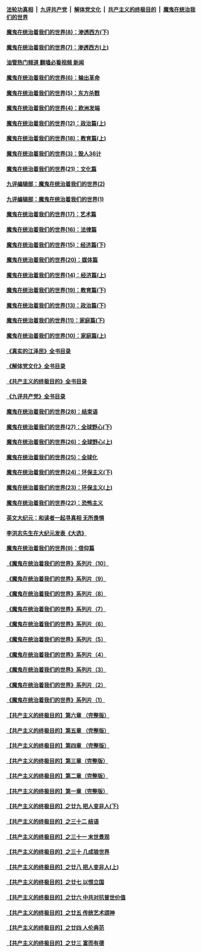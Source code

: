 ####  [法轮功真相](../../../../basic/blob/master/README.md?t=10181931) &nbsp;|&nbsp; [九评共产党](../../../../9ping.md/blob/master/README.md?t=10181931) &nbsp;|&nbsp; [解体党文化](../../../../jtdwh.md/blob/master/README.md?t=10181931)  &nbsp;|&nbsp; [共产主义的终极目的](../../../../gczydzjmd.md/blob/master/README.md?t=10181931) &nbsp;|&nbsp; [魔鬼在统治我们的世界](../../../../mgztzwmdsj.md/blob/master/README.md?t=10181931) 

#### [魔鬼在统治着我们的世界(8)：渗透西方(下)](../pages/nsc422/n10429603.md?t=10181931) 

#### [魔鬼在统治着我们的世界(7)：渗透西方(上)](../pages/nsc422/n10426013.md?t=10181931) 

#### [油管热门频道 翻墙必看视频 新闻](http://209.250.226.216:81/youtube.html?10181931)

#### [魔鬼在统治着我们的世界(6)：输出革命](../pages/nsc422/n10421536.md?t=10181931) 

#### [魔鬼在统治着我们的世界(5)：东方杀戮](../pages/nsc422/n10417707.md?t=10181931) 

#### [魔鬼在统治着我们的世界(4)：欧洲发端](../pages/nsc422/n10414890.md?t=10181931) 

#### [魔鬼在统治着我们的世界(12)：政治篇(上)](../pages/nsc422/n10444576.md?t=10181931) 

#### [魔鬼在统治着我们的世界(18)：教育篇(上)](../pages/nsc422/n10526970.md?t=10181931) 

#### [魔鬼在统治着我们的世界(3)：毁人36计](../pages/nsc422/n10411583.md?t=10181931) 

#### [魔鬼在统治着我们的世界(21)：文化篇](../pages/nsc422/n10597706.md?t=10181931) 

#### [九评编辑部：魔鬼在统治着我们的世界(2)](../pages/nsc422/n10410036.md?t=10181931) 

#### [九评编辑部：魔鬼在统治着我们的世界(1)](../pages/nsc422/n10406825.md?t=10181931) 

#### [魔鬼在统治着我们的世界(17)：艺术篇](../pages/nsc422/n10499093.md?t=10181931) 

#### [魔鬼在统治着我们的世界(16)：法律篇](../pages/nsc422/n10485969.md?t=10181931) 

#### [魔鬼在统治着我们的世界(15)：经济篇(下)](../pages/nsc422/n10469975.md?t=10181931) 

#### [魔鬼在统治着我们的世界(20)：媒体篇](../pages/nsc422/n10586579.md?t=10181931) 

#### [魔鬼在统治着我们的世界(14)：经济篇(上)](../pages/nsc422/n10457370.md?t=10181931) 

#### [魔鬼在统治着我们的世界(19)：教育篇(下)](../pages/nsc422/n10564808.md?t=10181931) 

#### [魔鬼在统治着我们的世界(13)：政治篇(下)](../pages/nsc422/n10448270.md?t=10181931) 

#### [魔鬼在统治着我们的世界(11)：家庭篇(下)](../pages/nsc422/n10440961.md?t=10181931) 

#### [魔鬼在统治着我们的世界(10)：家庭篇(上)](../pages/nsc422/n10435448.md?t=10181931) 

#### [《真实的江泽民》全书目录](../pages/nsc422/n13721399.md?t=10181931) 

#### [《解体党文化》全书目录](../pages/nsc422/n13721157.md?t=10181931) 

#### [《共产主义的终极目的》全书目录](../pages/nsc422/n13721048.md?t=10181931) 

#### [《九评共产党》全书目录](../pages/nsc422/n13708085.md?t=10181931) 

#### [魔鬼在统治着我们的世界(28)：结束语](../pages/nsc422/n10936246.md?t=10181931) 

#### [魔鬼在统治着我们的世界(27)：全球野心(下)](../pages/nsc422/n10928319.md?t=10181931) 

#### [魔鬼在统治着我们的世界(26)：全球野心(上)](../pages/nsc422/n10900318.md?t=10181931) 

#### [魔鬼在统治着我们的世界(25)：全球化](../pages/nsc422/n10788205.md?t=10181931) 

#### [魔鬼在统治着我们的世界(24)：环保主义(下)](../pages/nsc422/n10695307.md?t=10181931) 

#### [魔鬼在统治着我们的世界(23)：环保主义(上)](../pages/nsc422/n10688613.md?t=10181931) 

#### [魔鬼在统治着我们的世界(22)：恐怖主义](../pages/nsc422/n10614727.md?t=10181931) 

#### [英文大纪元：和读者一起寻真相 无所畏惧](../pages/nsc422/n12542027.md?t=10181931) 

#### [李洪志先生在大纪元发表《大选》](../pages/nsc422/n12534746.md?t=10181931) 

#### [魔鬼在统治着我们的世界(9)：信仰篇](../pages/nsc422/n10432159.md?t=10181931) 

#### [《魔鬼在统治着我们的世界》系列片（10）](../pages/nsc422/n12292670.md?t=10181931) 

#### [《魔鬼在统治着我们的世界》系列片（9）](../pages/nsc422/n12290859.md?t=10181931) 

#### [《魔鬼在统治着我们的世界》系列片（8）](../pages/nsc422/n12287445.md?t=10181931) 

#### [《魔鬼在统治着我们的世界》系列片（7）](../pages/nsc422/n12283425.md?t=10181931) 

#### [《魔鬼在统治着我们的世界》系列片（6）](../pages/nsc422/n12282314.md?t=10181931) 

#### [《魔鬼在统治着我们的世界》系列片（5）](../pages/nsc422/n12281419.md?t=10181931) 

#### [《魔鬼在统治着我们的世界》系列片（4）](../pages/nsc422/n12274024.md?t=10181931) 

#### [《魔鬼在统治着我们的世界》系列片（3）](../pages/nsc422/n12271322.md?t=10181931) 

#### [《魔鬼在统治着我们的世界》系列片（2）](../pages/nsc422/n12269049.md?t=10181931) 

#### [《魔鬼在统治着我们的世界》系列片（1）](../pages/nsc422/n12267575.md?t=10181931) 

#### [【共产主义的终极目的】第六章 （完整版）](../pages/nsc422/n11428913.md?t=10181931) 

#### [【共产主义的终极目的】第五章 （完整版）](../pages/nsc422/n11428912.md?t=10181931) 

#### [【共产主义的终极目的】第四章 （完整版）](../pages/nsc422/n11428907.md?t=10181931) 

#### [【共产主义的终极目的】第三章（完整版）](../pages/nsc422/n11428848.md?t=10181931) 

#### [【共产主义的终极目的】第二章（完整版）](../pages/nsc422/n11428831.md?t=10181931) 

#### [【共产主义的终极目的】第一章（完整版）](../pages/nsc422/n11417651.md?t=10181931) 

#### [【共产主义的终极目的】之廿九 把人变非人(下)](../pages/nsc422/n11344140.md?t=10181931) 

#### [【共产主义的终极目的】之三十二 结语](../pages/nsc422/n11360535.md?t=10181931) 

#### [【共产主义的终极目的】之三十一 末世景观](../pages/nsc422/n11351129.md?t=10181931) 

#### [【共产主义的终极目的】之三十 几成狼世界](../pages/nsc422/n11348280.md?t=10181931) 

#### [【共产主义的终极目的】之廿八 把人变非人(上)](../pages/nsc422/n11340492.md?t=10181931) 

#### [【共产主义的终极目的】之廿七 以恨立国](../pages/nsc422/n11336944.md?t=10181931) 

#### [【共产主义的终极目的】之廿六 中共对抗普世价值](../pages/nsc422/n11324785.md?t=10181931) 

#### [【共产主义的终极目的】之廿五 传统艺术颂神](../pages/nsc422/n11296396.md?t=10181931) 

#### [【共产主义的终极目的】之廿四 人伦典范](../pages/nsc422/n11296397.md?t=10181931) 

#### [【共产主义的终极目的】之廿三 富而有德](../pages/nsc422/n11283598.md?t=10181931) 

<img src='http://gfw-breaker.win/goodnews/indexes/nsc422.md' width='0px' height='0px'/>
